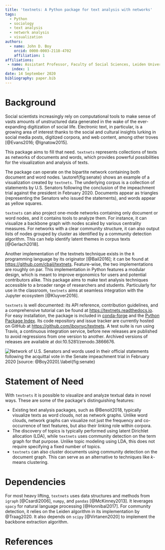 ```yaml
---
title: 'textnets: A Python package for text analysis with networks'
tags:
  - Python
  - sociology
  - text analysis
  - network analysis
  - visualization
authors:
  - name: John D. Boy
    orcid: 0000-0003-2118-4702
    affiliation: 1
affiliations:
 - name: Assistant Professor, Faculty of Social Sciences, Leiden University
   index: 1
date: 14 September 2020
bibliography: paper.bib
---
```


# Background

Social scientists increasingly rely on computational tools to make sense of
vasts amounts of unstructured data generated in the wake of the
ever-expanding digitization of social life. Electronic text, in particular, is
a growing area of interest thanks to the social and cultural insights lurking
in social media posts, digitized corpora, and web content, among other troves
[@Evans2016; @Ignatow2015].

This package aims to fill that need. `textnets` represents collections of texts
as networks of documents and words, which provides powerful possibilities for
the visualization and analysis of texts.

The package can operate on the bipartite network containing both document and
word nodes. \autoref{fig:senate} shows an example of a visualization
created by `textnets`. The underlying corpus is a collection of statements by
U.S. Senators following the conclusion of the impeachment trial against the
president in February 2020. Documents appear as triangles (representing the
Senators who issued the statements), and words appear as yellow squares.

`textnets` can also project one-mode networks containing only document or word
nodes, and it contains tools to analyze them. For instance, it can visualize a
backbone graph with nodes scaled by various centrality measures. For networks
with a clear community structure, it can also output lists of nodes grouped by
cluster as identified by a community detection algorithm. This can help
identify latent themes in corpus texts [@Gerlach2018].

Another implementation of the textnets technique exists in the `R` programming
language by its originator [@Bail2016]; it can be found at
<https://github.com/cbail/textnets>. Feature-wise, the two implementations are
roughly on par. This implementation in Python features a modular design, which
is meant to improve ergonomics for users and potential contributors alike. This
package aims to make text analysis techniques accessible to a broader range of
researchers and students. Particularly for use in the classroom, `textnets`
aims at seamless integration with the Jupyter ecosystem [@Kluyver2016].

`textnets` is well documented: its API reference, contribution guidelines, and
a comprehensive tutorial can be found at <https://textnets.readthedocs.io>. For
easy installation, the package is included in [conda-forge][] and the [Python
Package Index][]. Its code repository and issue tracker are currently hosted
on GitHub at <https://github.com/jboynyc/textnets>. A test suite is run using
Travis, a continuous integration service, before new releases are published to
avoid regressions from one version to another. Archived versions of releases
are available at doi:10.5281/zenodo.3866676.

[conda-forge]: https://anaconda.org/conda-forge/textnets
[Python Package Index]: https://pypi.org/project/textnets/

![Network of U.S. Senators and words used in their official statements
following the acquittal vote in the Senate impeachment trial in February
2020 [source: @Boy2020].\label{fig:senate}](impeachment-statements.png)

# Statement of Need

With `textnets` it is possible to visualize and analyze textual data in novel
ways. These are some of the package's distinguishing features:

- Existing text analysis packages, such as @Benoit2018, typically visualize
  texts as word clouds, not as network graphs. Unlike word clouds, network
  graphs can visualize not just the frequency and co-occurrence of text
  features, but also their linking role within corpora.
- The discovery of topics is typically performed using latent Dirichlet
  allocation (LDA), while `textnets` uses community detection on the term graph
  for that purpose. Unlike topic modeling using LDA, this does not require
  specifying a fixed number of topics.
- `textnets` can also cluster documents using community detection on the
  document graph. This can serve as an alternative to techniques like $k$-means
  clustering.

# Dependencies

For most heavy lifting, `textnets` uses data structures and methods from
`igraph` [@Csardi2006], `numpy`, and `pandas` [@McKinney2013]. It leverages
`spacy` for natural language processing [@Honnibal2017]. For community
detection, it relies on the Leiden algorithm in its implementation by
@Traag2020. It also depends on `scipy` [@Virtanen2020] to implement the
backbone extraction algorithm.

# References
